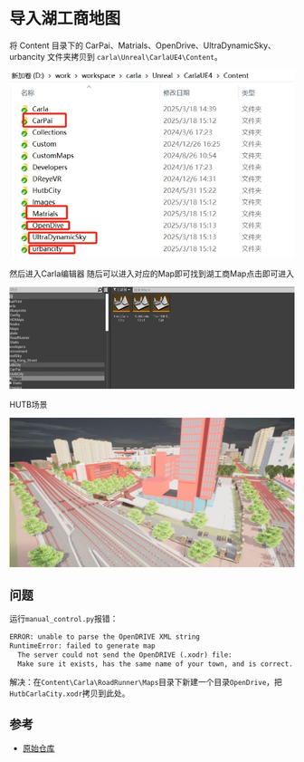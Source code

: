 # 导入湖工商地图

将 Content 目录下的 CarPai、Matrials、OpenDrive、UltraDynamicSky、urbancity 文件夹拷贝到 `carla\Unreal\CarlaUE4\Content`。

![picture](../img/hutb/Content.jpg)

然后进入Carla编辑器
随后可以进入对应的Map即可找到湖工商Map点击即可进入

![picture](../img/hutb/editor_map.png)

HUTB场景

![picture](../img/hutb/HUTB.jpg)



## 问题
运行`manual_control.py`报错：
```text
ERROR: unable to parse the OpenDRIVE XML string 
RuntimeError: failed to generate map
  The server could not send the OpenDRIVE (.xodr) file:
  Make sure it exists, has the same name of your town, and is correct.
```

解决：在`Content\Carla\RoadRunner\Maps`目录下新建一个目录`OpenDrive`，把`HutbCarlaCity.xodr`拷贝到此处。

## 参考
* [原始仓库](https://bitbucket.org/hutbcity/openhutbcarla/src/main/) 
